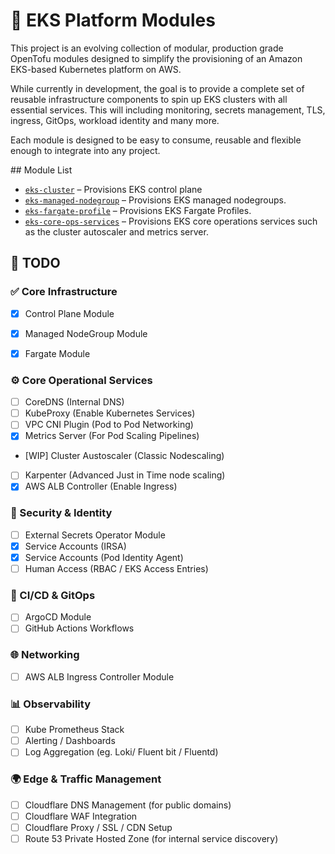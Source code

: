 # 🧱 EKS Platform Modules

This project is an evolving collection of modular, production grade OpenTofu modules designed to simplify the provisioning of an Amazon EKS-based Kubernetes platform on AWS.

While currently in development, the goal is to provide a complete set of reusable infrastructure components to spin up EKS clusters with all essential services. This will including monitoring, secrets management, TLS, ingress, GitOps, workload identity and many more.

Each module is designed to be easy to consume, reusable and flexible enough to integrate into any project.


## Module List 

- [`eks-cluster`](./modules/eks-cluster) – Provisions EKS control plane
- [`eks-managed-nodegroup`](./modules/eks-managed-nodegroup) – Provisions EKS managed nodegroups.
- [`eks-fargate-profile`](./modules/eks-fargate-profile) – Provisions EKS Fargate Profiles.
- [`eks-core-ops-services`](./modules/eks-core-ops-services) – Provisions EKS core operations services such as the cluster autoscaler and metrics server. 


## 🚀 TODO

### ✅ Core Infrastructure
- [x] Control Plane Module  
- [x] Managed NodeGroup Module  
- [x] Fargate Module  


### ⚙️ Core Operational Services 
- [ ] CoreDNS  (Internal DNS)
- [ ] KubeProxy (Enable Kubernetes Services)
- [ ] VPC CNI Plugin (Pod to Pod Networking)
- [x] Metrics Server (For Pod Scaling Pipelines)
- [WIP] Cluster Austoscaler (Classic Nodescaling)
- [ ] Karpenter (Advanced Just in Time node scaling)
- [x] AWS ALB Controller (Enable Ingress)

### 🔐 Security & Identity
- [ ] External Secrets Operator Module  
- [x] Service Accounts (IRSA)  
- [x] Service Accounts (Pod Identity Agent)  
- [ ] Human Access (RBAC / EKS Access Entries)

### 🔄 CI/CD & GitOps
- [ ] ArgoCD Module  
- [ ] GitHub Actions Workflows 

### 🌐 Networking
- [ ] AWS ALB Ingress Controller Module 

### 📊 Observability 
- [ ] Kube Prometheus Stack 
- [ ] Alerting / Dashboards 
- [ ] Log Aggregation (eg. Loki/ Fluent bit / Fluentd)

### 🌍 Edge & Traffic Management
- [ ] Cloudflare DNS Management (for public domains)
- [ ] Cloudflare WAF Integration
- [ ] Cloudflare Proxy / SSL / CDN Setup
- [ ] Route 53 Private Hosted Zone (for internal service discovery)